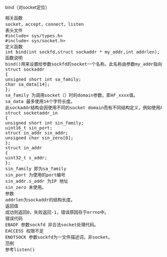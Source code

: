 bind（对socket定位）
<pre>相关函数
socket，accept，connect，listen
表头文件
#include< sys/types.h>
#include< sys/socket.h>
定义函数
int bind(int sockfd,struct sockaddr * my_addr,int addrlen);
函数说明
bind()用来设置给参数sockfd的socket一个名称。此名称由参数my_addr指向一sockaddr结构，对于不同的socket domain定义了一个通用的数据结构
struct sockaddr
{
unsigned short int sa_family;
char sa_data[14];
};
sa_family 为调用socket（）时的domain参数，即AF_xxxx值。
sa_data 最多使用14个字符长度。
此sockaddr结构会因使用不同的socket domain而有不同结构定义，例如使用AF_INET domain，其socketaddr结构定义便为
struct socketaddr_in
{
unsigned short int sin_family;
uint16_t sin_port;
struct in_addr sin_addr;
unsigned char sin_zero[8];
};
struct in_addr
{
uint32_t s_addr;
};
sin_family 即为sa_family
sin_port 为使用的port编号
sin_addr.s_addr 为IP 地址
sin_zero 未使用。
参数
addrlen为sockaddr的结构长度。
返回值
成功则返回0，失败返回-1，错误原因存于errno中。
错误代码
EBADF 参数sockfd 非合法socket处理代码。
EACCESS 权限不足
ENOTSOCK 参数sockfd为一文件描述词，非socket。
范例
参考listen()</pre>